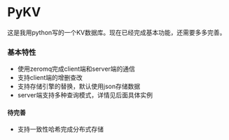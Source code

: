 # PyKV
这是我用python写的一个KV数据库。现在已经完成基本功能，还需要多多完善。
### 基本特性
- 使用zeromq完成client端和server端的通信
- 支持client端的增删查改
- 支持存储引擎的替换，默认使用json存储数据 
- server端支持多种查询模式，详情见后面具体实例

#### 待完善
- 支持一致性哈希完成分布式存储
